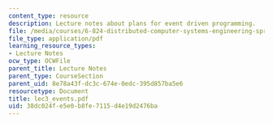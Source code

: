 ```yaml
---
content_type: resource
description: Lecture notes about plans for event driven programming.
file: /media/courses/6-824-distributed-computer-systems-engineering-spring-2006/38dc024fe5e0b8fe7115d4e19d2476ba_lec3_events.pdf
file_type: application/pdf
learning_resource_types:
- Lecture Notes
ocw_type: OCWFile
parent_title: Lecture Notes
parent_type: CourseSection
parent_uid: 8e78a43f-dc3c-674e-0edc-395d857ba5e6
resourcetype: Document
title: lec3_events.pdf
uid: 38dc024f-e5e0-b8fe-7115-d4e19d2476ba
---
```

